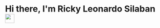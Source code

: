 #  Hi there, I'm Ricky Leonardo Silaban <img src="https://github.com/TheDudeThatCode/TheDudeThatCode/blob/master/Assets/Hi.gif" width="30px">

<!--
**rickyleonardos/rickyleonardos** is a ✨ _special_ ✨ repository because its `README.md` (this file) appears on your GitHub profile.

Here are some ideas to get you started:

- 🔭 I’m currently working on ...
- 🌱 I’m currently learning ...
- 👯 I’m looking to collaborate on ...
- 🤔 I’m looking for help with ...
- 💬 Ask me about ...
- 📫 How to reach me: ...
- 😄 Pronouns: ...
- ⚡ Fun fact: ...
-->
